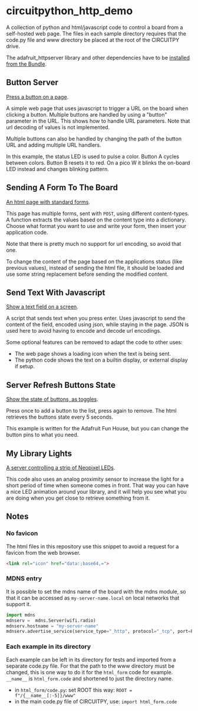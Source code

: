 # circuitpython_http_demo

A collection of python and html/javascript code to control a board from a self-hosted web page. The files in each sample directory requires that the code.py file and www directory be placed at the root of the CIRCUITPY drive.

The adafruit_httpserver library and other dependencies have to be [installed from the Bundle](https://circuitpython.org/libraries).

## Button Server

[Press a button on a page](button_server).

A simple web page that uses javascript to trigger a URL on the board when clicking a button.
Multiple buttons are handled by using a "button" parameter in the URL.
This shows how to handle URL parameters. Note that url decoding of values is not implemented.

Multiple buttons can also be handled by changing the path of the button URL and adding multiple URL handlers.

In this example, the status LED is used to pulse a color. Button A cycles between colors. Button B resets it to red. On a pico W it blinks the on-board LED instead and changes blinking pattern.

## Sending A Form To The Board

[An html page with standard forms](html_form).

This page has multiple forms, sent with `POST`, using different content-types.
A function extracts the values based on the content type into a dictionary.
Choose what format you want to use and write your form, then insert your application code. 

Note that there is pretty much no support for url encoding, so avoid that one.

To change the content of the page based on the applications status (like previous values), instead of sending the html file, it should be loaded and use some string replacement before sending the modified content.

## Send Text With Javascript

[Show a text field on a screen](text_server_plus).

A script that sends text when you press enter. Uses javascript to send the content of the field, encoded using json, while staying in the page. JSON is used here to avoid having to encode and decode url encodings.

Some optional features can be removed to adapt the code to other uses:
- The web page shows a loading icon when the text is being sent.
- The python code shows the text on a builtin display, or external display if setup.

## Server Refresh Buttons State

[Show the state of buttons, as toggles](server_refresh).

Press once to add a button to the list, press again to remove. The html retrieves the buttons state every 5 seconds.

This example is written for the Adafruit Fun House, but you can change the button pins to what you need.

## My Library Lights

[A server controlling a strip of Neopixel LEDs](my_library_lights).

This code also uses an analog proximity sensor to increase the light for a short period of time when someone comes in front. That way you can have a nice LED animation around your library, and it will help you see what you are doing when you get close to retrieve something from it.

## Notes

### No favicon

The html files in this repository use this snippet to avoid a request for a favicon from the web browser.

```html
<link rel="icon" href="data:;base64,=">
```

### MDNS entry

It is possible to set the mdns name of the board with the mdns module, so that it can be accessed as `my-server-name.local` on local networks that support it.

```py
import mdns
mdnserv =  mdns.Server(wifi.radio)
mdnserv.hostname = "my-server-name"
mdnserv.advertise_service(service_type="_http", protocol="_tcp", port=PORT)
```

### Each example in its directory

Each example can be left in its directory for tests and imported from a separate code.py file. For that the path to the www directory must be changed, this is one way to do it for the `html_form` code for example. `__name__` is `html_form.code` and shortened to just the directory name.

- in `html_form/code.py`: set ROOT this way: `ROOT = f"/{__name__[:-5]}/www"`
- in the main code.py file of CIRCUITPY, use: `import html_form.code`



